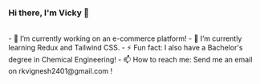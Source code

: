 ###                   Hi there, I'm Vicky 👋

<br> 
- 🔭 I’m currently working on an e-commerce platform!
- 🌱 I’m currently learning Redux and Tailwind CSS.
- ⚡ Fun fact: I also have a Bachelor's degree in Chemical Engineering!
- 📫 How to reach me: Send me an email on rkvignesh2401@gmail.com !

<!--
**rkv-2401/rkv-2401** is a ✨ _special_ ✨ repository because its `README.md` (this file) appears on your GitHub profile.

Here are some ideas to get you started:

- 🔭 I’m currently working on ...
- 🌱 I’m currently learning ...
- 👯 I’m looking to collaborate on ...
- 🤔 I’m looking for help with ...
- 💬 Ask me about ...
- 📫 How to reach me: ...
- 😄 Pronouns: ...
- ⚡ Fun fact: ...
-->

